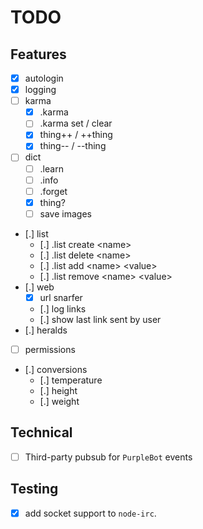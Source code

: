 # TODO

## Features

- [x] autologin
- [x] logging
- [ ] karma
  - [x] .karma
  - [ ] .karma set / clear
  - [x] thing++ / ++thing
  - [x] thing-- / --thing
- [ ] dict
  - [ ] .learn
  - [ ] .info
  - [ ] .forget
  - [x] thing?
  - [ ] save images
- [.] list
  - [.] .list create \<name\>
  - [.] .list delete \<name\>
  - [.] .list add \<name\> \<value\>
  - [.] .list remove \<name\> \<value\>
- [.] web
  - [x] url snarfer
  - [.] log links
  - [.] show last link sent by user
- [.] heralds
- [ ] permissions
- [.] conversions
  - [.] temperature
  - [.] height
  - [.] weight

## Technical

- [ ] Third-party pubsub for `PurpleBot` events

## Testing

- [x] add socket support to `node-irc`.
